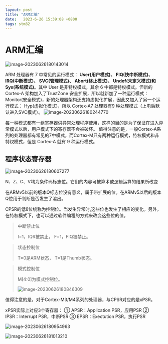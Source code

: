 ```yaml
---
layout: post
title: "ARM汇编" 
date:   2023-6-26 15:39:08 +0800
tags: stm32
---
```


# ARM汇编

![image-20230626180143014](E:\a学习\笔记\img\image-20230626180143014.png)

ARM 处理器有 7 中常见的运行模式： **User(用户模式)、 FIQ(快中断模式)、 IRQ(中断模式)、 SVC(管理模式)、 Abort(终止模式)、 Undef(未定义模式)和 Sys(系统模式)**。其中 User 是非特权模式，其余 6 中都是特权模式。但新的 Cortex-A 架构加入了TrustZone 安全扩展，所以就新加了一种运行模式：Monitor(安全模式)，新的处理器架构还支持虚拟化扩展，因此又加入了另一个运行模式： Hyp(虚拟化模式)，所以 Cortex-A7 处理器有9 种处理模式（上电后默认进入SVC模式）。
![image-20230626180244770](E:\a学习\笔记\img\image-20230626180244770.png)

每一种模式都有一组寄存器供异常处理程序使用，这样的目的是为了保证在进入异常模式以后，用户模式下的寄存器不会被破坏。
值得注意的是，一般Cortex-A系列的处理器都有常见的7中模式，而Cortex-M只有两种运行模式，特权模式和非特权模式，但是 Cortex-A 就有 9 种运行模式。

## 程序状态寄存器

![image-20230626180607277](E:\a学习\笔记\img\image-20230626180607277.png)

N、Z、C、V均为条件码标志位。它们的内容可被算术或逻辑运算的结果所改变

在ARMv5以前的版本Q标志位没有意义，属于带扩展的位。在ARMv5以后的版本Q位用于判断是否发生了溢出。

CPSR的低8位统称为控制位。当发生异常时,这些位也发生了相应的变化。另外，在特权模式下，也可以通过软件编程的方式来改变这些位的值。

>   中断禁止位
>
>   I=1，IQR被禁止，
>   F=1，FIQ被禁止。

>   状态控制位
>
>   T=0是ARM状态，
>   T=1是Thumb状态。

>   模式控制位
>
>   M[4:0]为模式控制位。
>
>   ![image-20230626180846309](E:\a学习\笔记\img\image-20230626180846309.png)

值得注意的是，对于Cortex-M3/M4系列的处理器，与CPSR对应的是xPSR。

xPSR实际上对应3个寄存器：
① APSR：Application PSR，应用PSR
② IPSR：Interrupt PSR，中断PSR
③ EPSR：Exectution PSR，执行PSR

![image-20230626180954963](E:\a学习\笔记\img\image-20230626180954963.png)

![image-20230626181013210](E:\a学习\笔记\img\image-20230626181013210.png)















